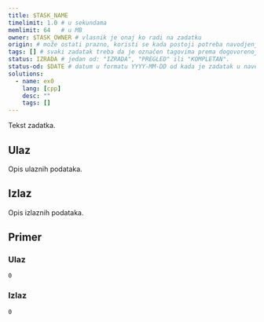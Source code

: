 ```yaml
---
title: $TASK_NAME
timelimit: 1.0 # u sekundama
memlimit: 64   # u MB
owner: $TASK_OWNER # vlasnik je onaj ko radi na zadatku
origin: # može ostati prazno, koristi se kada postoji potreba navodjenja izvora
tags: [] # svaki zadatak treba da je označen tagovima prema dogovorenoj listi tagova
status: IZRADA # jedan od: "IZRADA", "PREGLED" ili "KOMPLETAN".
status-od: $DATE # datum u formatu YYYY-MM-DD od kada je zadatak u navedenom statusu
solutions:
  - name: ex0
    lang: [cpp]
    desc: ""
    tags: []
---
```


Tekst zadatka.

## Ulaz

Opis ulaznih podataka.

## Izlaz

Opis izlaznih podataka.

## Primer

### Ulaz

~~~
0
~~~

### Izlaz

~~~
0
~~~
